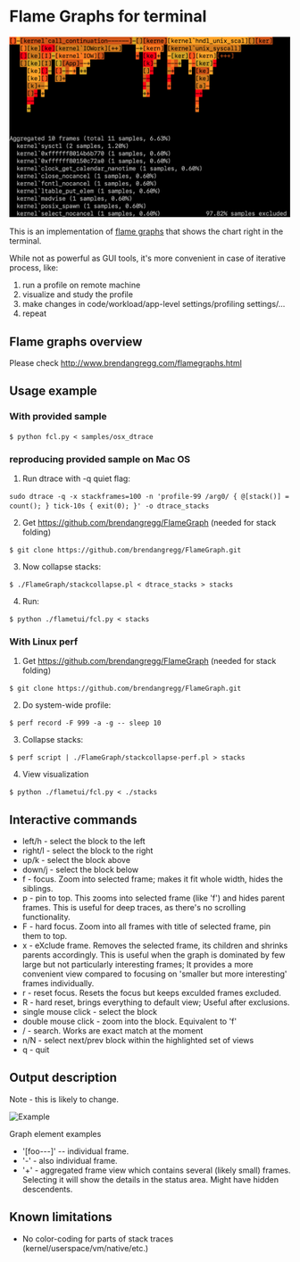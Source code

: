 # Flame Graphs for terminal

![Example](/samples/osx_dtrace_sample.png)

This is an implementation of [flame graphs](http://www.brendangregg.com/flamegraphs.html) that shows the chart right in the terminal.

While not as powerful as GUI tools, it's more convenient in case of iterative process, like:
1. run a profile on remote machine
2. visualize and study the profile
3. make changes in code/workload/app-level settings/profiling settings/...
4. repeat

## Flame graphs overview
Please check http://www.brendangregg.com/flamegraphs.html

## Usage example

### With provided sample

```$ python fcl.py < samples/osx_dtrace```

### reproducing provided sample on Mac OS

1. Run dtrace with -q quiet flag:

```sudo dtrace -q -x stackframes=100 -n 'profile-99 /arg0/ { @[stack()] = count(); } tick-10s { exit(0); }' -o dtrace_stacks```

2. Get https://github.com/brendangregg/FlameGraph (needed for stack folding)

```$ git clone https://github.com/brendangregg/FlameGraph.git```

3. Now collapse stacks:

```$ ./FlameGraph/stackcollapse.pl < dtrace_stacks > stacks```

4. Run:

```$ python ./flametui/fcl.py < stacks```

### With Linux perf

1. Get https://github.com/brendangregg/FlameGraph (needed for stack folding)

```$ git clone https://github.com/brendangregg/FlameGraph.git```

2. Do system-wide profile:

```$ perf record -F 999 -a -g -- sleep 10```

3. Collapse stacks:

```$ perf script | ./FlameGraph/stackcollapse-perf.pl > stacks```

4. View visualization

```$ python ./flametui/fcl.py < ./stacks```


## Interactive commands
* left/h - select the block to the left
* right/l - select the block to the right
* up/k - select the block above
* down/j - select the block below
* f - focus. Zoom into selected frame; makes it fit whole width, hides the siblings.
* p - pin to top. This zooms into selected frame (like 'f') and hides parent frames. This is useful for deep traces, as there's no scrolling functionality.
* F - hard focus. Zoom into all frames with title of selected frame, pin them to top.
* x - eXclude frame. Removes the selected frame, its children and shrinks parents accordingly. This is useful when the graph is dominated by few large but not particularly interesting frames; It provides a more convenient view compared to focusing on 'smaller but more interesting' frames individually.
* r - reset focus. Resets the focus but keeps exculded frames excluded.
* R - hard reset, brings everything to default view; Useful after exclusions.
* single mouse click - select the block
* double mouse click - zoom into the block. Equivalent to 'f'
* / - search. Works are exact match at the moment
* n/N - select next/prev block within the highlighted set of views
* q - quit

## Output description
Note - this is likely to change.

![Example](/samples/osx_dtrace_sample_notes.png)

Graph element examples
* '[foo---]' -- individual frame. 
* '-' - also individual frame. 
* '+' - aggregated frame view which contains several (likely small) frames. Selecting it will show the details in the status area. Might have hidden descendents. 

## Known limitations
* No color-coding for parts of stack traces (kernel/userspace/vm/native/etc.)
